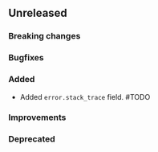 <!-- When adding an entry to the Changelog:
- Please follow the Keep a Changelog: http://keepachangelog.com/ guidelines.
- Please insert your changelog line ordered by PR ID.
Thanks, you're awesome :-) -->

## Unreleased

### Breaking changes

### Bugfixes

### Added
* Added `error.stack_trace` field. #TODO

### Improvements

### Deprecated


<!-- All empty sections:

## Unreleased

### Breaking changes

### Bugfixes

### Added

### Improvements

### Deprecated

-->
